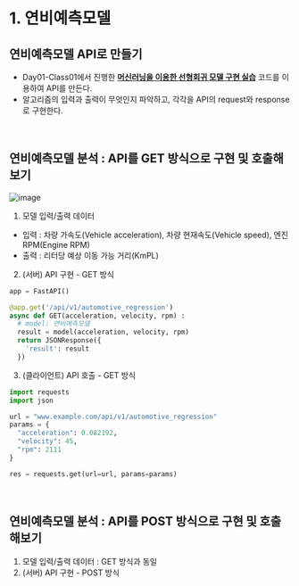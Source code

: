 # 1. 연비예측모델
## 연비예측모델 API로 만들기

* Day01-Class01에서 진행한 **[머신러닝을 이용한 선형회귀 모델 구현 실습](https://github.com/bigdata-car/kadap-lecture/tree/main/20240522-katech-python-with-kadap-cloud/Day01-Class01)** 코드를 이용하여 API를 만든다.
* 알고리즘의 입력과 출력이 무엇인지 파악하고, 각각을 API의 request와 response로 구현한다.
<br/>

## 연비예측모델 분석 : API를 GET 방식으로 구현 및 호출해보기

![image](https://github.com/bigdata-car/kadap-lecture/assets/105857557/dd233db8-6fce-443d-9157-221a87998189)

1. 모델 입력/출력 데이터
  * 입력 : 차량 가속도(Vehicle acceleration), 차량 현재속도(Vehicle speed), 엔진 RPM(Engine RPM)
  * 출력 : 리터당 예상 이동 가능 거리(KmPL)

2. (서버) API 구현 - GET 방식
```python
app = FastAPI()

@app.get('/api/v1/automotive_regression')
async def GET(acceleration, velocity, rpm) :
  # model: 연비예측모델
  result = model(acceleration, velocity, rpm)
  return JSONResponse({
    'result': result
  })
```

3. (클라이언트) API 호출 - GET 방식
```python
import requests
import json

url = "www.example.com/api/v1/automotive_regression"
params = {
  "acceleration": 0.082192,
  "velocity": 45,
  "rpm": 2111
}

res = requests.get(url=url, params=params)
```
<br/>

## 연비예측모델 분석 : API를 POST 방식으로 구현 및 호출해보기

1. 모델 입력/출력 데이터 : GET 방식과 동일
2. (서버) API 구현 - POST 방식
